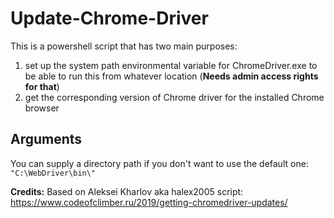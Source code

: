 # Update-Chrome-Driver

This is a powershell script that has two main purposes:

1) set up the system path environmental variable for ChromeDriver.exe to be able to run this from whatever location (**Needs admin access rights for that**)
2) get the corresponding version of Chrome driver for the installed Chrome browser

## Arguments

You can supply a directory path if you don't want to use the default one: `"C:\WebDriver\bin\"`

**Credits:** Based on Aleksei Kharlov aka halex2005 script: <https://www.codeofclimber.ru/2019/getting-chromedriver-updates/>
